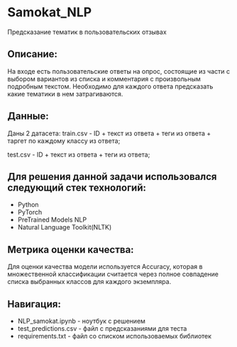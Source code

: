 # Samokat_NLP
Предсказание тематик в пользовательских отзывах

## Описание:
На входе есть пользовательские ответы на опрос, состоящие из части с выбором вариантов из списка и комментария с произвольным подробным текстом.
Необходимо для каждого ответа предсказать какие тематики в нем затрагиваются.

## Данные: 
Даны 2 датасета:
train.csv - ID + текст из ответа + теги из ответа + таргет по каждому классу из ответа;

test.csv - ID + текст из ответа + теги из ответа;

## Для решения данной задачи использовался следующий стек технологий:
- Python
- PyTorch
- PreTrained Models NLP
- Natural Language Toolkit(NLTK)

## Метрика оценки качества:
Для оценки качества модели используется Accuracy, которая в множественной классификации считается через полное совпадение списка выбранных классов для каждого экземпляра. 

## Навигация:
- NLP_samokat.ipynb - ноутбук с решением 
- test_predictions.csv - файл с предсказаниями для теста
- requirements.txt - файл со списком использоваемых библиотек 
